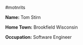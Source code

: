 #motnrits

**Name:** Tom Stirn

**Home Town:** Brookfield Wisconsin

**Occupation:** Software Engineer
